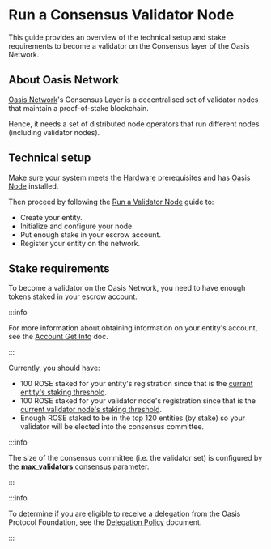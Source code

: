 # Run a Consensus Validator Node

This guide provides an overview of the technical setup and stake requirements to
become a validator on the Consensus layer of the Oasis Network.

## About Oasis Network

[Oasis Network](../oasis-network/README.mdx)'s Consensus Layer is a decentralised set of validator nodes that maintain a proof-of-stake blockchain.

Hence, it needs a set of distributed node operators that run different nodes (including validator nodes).

## Technical setup

Make sure your system meets the [Hardware](../../operators/run-your-node/prerequisites/hardware-recommendations.md) prerequisites and has [Oasis Node](../../operators/run-your-node/prerequisites/oasis-node.md) installed.

Then proceed by following the [Run a Validator Node](../../operators/run-your-node/validator-node/README.md) guide to:

* Create your entity.
* Initialize and configure your node.
* Put enough stake in your escrow account.
* Register your entity on the network.

## Stake requirements

To become a validator on the Oasis Network, you need to have enough tokens staked in your escrow account.

:::info

For more information about obtaining information on your entity's account, see the [Account Get Info](../manage-tokens/advanced/oasis-cli-tools/get-account-info.md) doc.

:::

Currently, you should have:

* 100 ROSE staked for your entity's registration since that is the [current entity's staking threshold](../../operators/run-your-node/genesis-doc.md#node-and-paratime-token-thresholds).
* 100 ROSE staked for your validator node's registration since that is the [current validator node's staking threshold](../../operators/run-your-node/genesis-doc.md#node-and-paratime-token-thresholds).
* Enough ROSE staked to be in the top 120 entities (by stake) so your validator will be elected into the consensus committee.

:::info

The size of the consensus committee (i.e. the validator set) is configured by the [**max_validators** consensus parameter](../../operators/run-your-node/genesis-doc.md#consensus).

:::

:::info

To determine if you are eligible to receive a delegation from the Oasis Protocol Foundation, see the [Delegation Policy](delegation-policy.md) document.

:::
